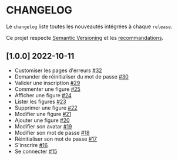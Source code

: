 # CHANGELOG

Le `changelog` liste toutes les nouveautés intégrées à chaque `release`.

Ce projet respecte [Semantic Versioning](https://semver.org/) et les [recommandations](https://keepachangelog.com/en/1.0.0/).

## [1.0.0] 2022-10-11
* Customiser les pages d'erreurs [#32](https://github.com/TBoileau/oc-symfony-6/issues/32)
* Demander de réinitialiser du mot de passe [#30](https://github.com/TBoileau/oc-symfony-6/issues/30)
* Valider une inscription [#29](https://github.com/TBoileau/oc-symfony-6/issues/29)
* Commenter une figure [#25](https://github.com/TBoileau/oc-symfony-6/issues/25)
* Afficher une figure [#24](https://github.com/TBoileau/oc-symfony-6/issues/24)
* Lister les figures [#23](https://github.com/TBoileau/oc-symfony-6/issues/23)
* Supprimer une figure [#22](https://github.com/TBoileau/oc-symfony-6/issues/22)
* Modifier une figure [#21](https://github.com/TBoileau/oc-symfony-6/issues/21)
* Ajouter une figure [#20](https://github.com/TBoileau/oc-symfony-6/issues/20)
* Modifier son avatar [#19](https://github.com/TBoileau/oc-symfony-6/issues/19)
* Modifier son mot de passe [#18](https://github.com/TBoileau/oc-symfony-6/issues/18)
* Réinitialiser son mot de passe [#17](https://github.com/TBoileau/oc-symfony-6/issues/17)
* S'inscrire [#16](https://github.com/TBoileau/oc-symfony-6/issues/16)
* Se connecter [#15](https://github.com/TBoileau/oc-symfony-6/issues/15)